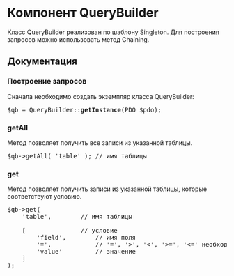 <h1>Компонент QueryBuilder</h1>
<p>Класс QueryBuilder реализован по шаблону Singleton. Для построения запросов можно использовать метод Chaining.</p>

<h2>Документация</h2>

<h3>Построение запросов</h3>
<p>Сначала необходимо создать экземпляр класса QueryBuilder:</p>

<pre>$qb = QueryBuilder::<b>getInstance</b>(PDO $pdo);</pre>


<h3>getAll</h3>
<p>Метод позволяет получить все записи из указанной таблицы.</p>

<pre>
$qb->getAll( 'table' ); <span class="pl-c">// имя таблицы</span>
</pre>


<h3>get</h3>
<p>Метод позволяет получить записи из указанной таблицы, которые соответствуют условию.</p>

<pre>
$qb->get(
    'table',        <span class="pl-c">// имя таблицы</span>
    
    [               <span class="pl-c">// условие</span>
        'field',        <span class="pl-c">// имя поля</span>
        '=',            <span class="pl-c">// '=', '>', '<', '>=', '<=' необходимая условность</span>
        'value'         <span class="pl-c">// значение</span>
    ]
);
</pre>
